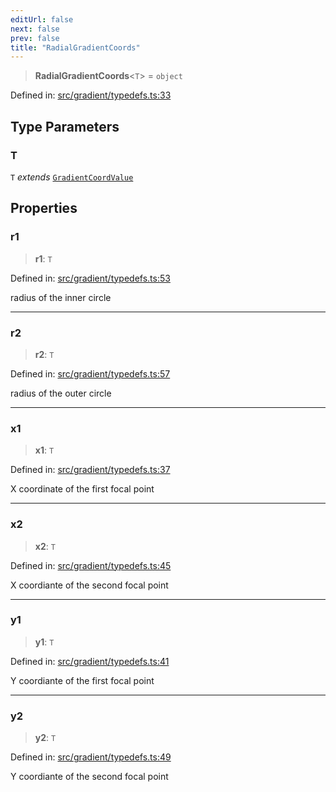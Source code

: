 ```yaml
---
editUrl: false
next: false
prev: false
title: "RadialGradientCoords"
---
```


> **RadialGradientCoords**\<`T`\> = `object`

Defined in: [src/gradient/typedefs.ts:33](https://github.com/fabricjs/fabric.js/blob/9a792f4b7b8031f02ec7ea4ce8c99f810e45cfec/src/gradient/typedefs.ts#L33)

## Type Parameters

### T

`T` *extends* [`GradientCoordValue`](/api/type-aliases/gradientcoordvalue/)

## Properties

### r1

> **r1**: `T`

Defined in: [src/gradient/typedefs.ts:53](https://github.com/fabricjs/fabric.js/blob/9a792f4b7b8031f02ec7ea4ce8c99f810e45cfec/src/gradient/typedefs.ts#L53)

radius of the inner circle

***

### r2

> **r2**: `T`

Defined in: [src/gradient/typedefs.ts:57](https://github.com/fabricjs/fabric.js/blob/9a792f4b7b8031f02ec7ea4ce8c99f810e45cfec/src/gradient/typedefs.ts#L57)

radius of the outer circle

***

### x1

> **x1**: `T`

Defined in: [src/gradient/typedefs.ts:37](https://github.com/fabricjs/fabric.js/blob/9a792f4b7b8031f02ec7ea4ce8c99f810e45cfec/src/gradient/typedefs.ts#L37)

X coordinate of the first focal point

***

### x2

> **x2**: `T`

Defined in: [src/gradient/typedefs.ts:45](https://github.com/fabricjs/fabric.js/blob/9a792f4b7b8031f02ec7ea4ce8c99f810e45cfec/src/gradient/typedefs.ts#L45)

X coordiante of the second focal point

***

### y1

> **y1**: `T`

Defined in: [src/gradient/typedefs.ts:41](https://github.com/fabricjs/fabric.js/blob/9a792f4b7b8031f02ec7ea4ce8c99f810e45cfec/src/gradient/typedefs.ts#L41)

Y coordiante of the first focal point

***

### y2

> **y2**: `T`

Defined in: [src/gradient/typedefs.ts:49](https://github.com/fabricjs/fabric.js/blob/9a792f4b7b8031f02ec7ea4ce8c99f810e45cfec/src/gradient/typedefs.ts#L49)

Y coordiante of the second focal point
